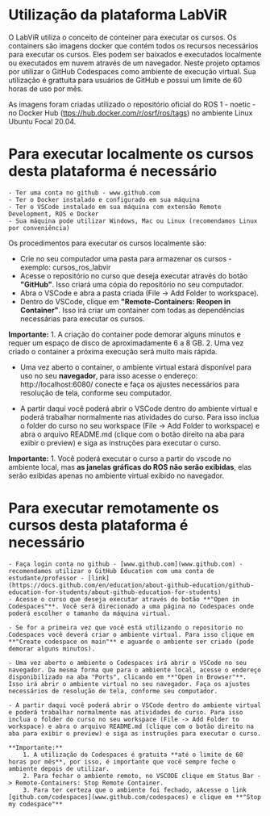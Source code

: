 # Utilização da plataforma LabViR

 O LabViR utiliza o conceito de conteiner para executar os cursos. Os containers são imagens docker que contém todos os recursos necessários para executar os cursos. Eles podem ser baixados e executados localmente ou executados em nuvem através de um navegador. Neste projeto optamos por utilizar o GitHub Codespaces como ambiente de execução virtual. Sua utilização é grattuita para usuários de GitHub e possui um limite de 60 horas de uso por mês.

 As imagens foram criadas utilizado o repositório oficial do ROS 1 - noetic - no Docker Hub ([ttps://hub.docker.com/r/osrf/ros/tags](https://hub.docker.com/r/osrf/ros/tags)) no ambiente Linux Ubuntu Focal 20.04. 

# Para executar **localmente** os cursos desta plataforma é necessário

    - Ter uma conta no github - www.github.com
    - Ter o Docker instalado e configurado em sua máquina
    - Ter o VSCode instalado em sua máquina com extensão Remote Development, ROS e Docker
    - Sua máquina pode utilizar Windows, Mac ou Linux (recomendamos Linux por conveniência)

Os procedimentos para executar os cursos localmente são:

- Crie no seu computador uma pasta para armazenar os cursos - exemplo: cursos_ros_labvir
- Acesse o repositório no curso que deseja executar através do botão **"GitHub"**. Isso criará uma cópia do repositório no seu computador.
- Abra o VSCode e abra a pasta criada (File -> Add Folder to workspace).
- Dentro do VSCode, clique em **"Remote-Containers: Reopen in Container"**. Isso irá criar um container com todas as dependências necessárias para executar os cursos. 

**Importante:** 
    1. A criação do container pode demorar alguns minutos e requer um espaço de disco de aproximadamente 6 a 8 GB.
    2. Uma vez criado o container a próxima execução será muito mais rápida.

- Uma vez aberto o container, o ambiente virtual estará disponível para uso no seu **navegador**, para isso acesse o endereço: http://localhost:6080/ conecte e faça os ajustes necessários para resolução de tela, conforme seu computador.

- A partir daqui você poderá abrir o VSCode dentro do ambiente virtual e poderá trabalhar normalmente nas atividades do curso. Para isso inclua o folder do curso no seu workspace (File -> Add Folder to workspace) e abra o arquivo README.md (clique com o botão direito na aba para exibir o preview) e siga as instruções para executar o curso.

**Importante:**
    1. Você poderá executar o curso a partir do vscode no ambiente local, mas **as janelas gráficas do ROS não serão exibidas**, elas serão exibidas apenas no ambiente virtual exibido no navegador.

# Para executar **remotamente** os cursos desta plataforma é necessário

    - Faça login conta no github - [www.github.com](www.github.com) - recomendamos utilizar o GitHub Education com uma conta de estudante/professor - [link](https://docs.github.com/en/education/about-github-education/github-education-for-students/about-github-education-for-students)
    - Acesse o curso que deseja executar através do botão **"Open in Codespaces"**. Você será direcionado a uma página no Codespaces onde poderá escolher o tamanho da máquina virtual.

    - Se for a primeira vez que você está utilizando o repositorio no Codespaces você deverá criar o ambiente virtual. Para isso clique em **"Create codespace on main"** e aguarde o ambiente ser criado (pode demorar alguns minutos).

    - Uma vez aberto o ambiente o Codespaces irá abrir o VSCode no seu navegador. Da mesma forma que para o ambiente local, acesse o endereço disponibilizado na aba "Ports", clicando em **"Open in Browser"**. Isso irá abrir o ambiente virtual no seu navegador. Faça os ajustes necessários de resolução de tela, conforme seu computador.

    - A partir daqui você poderá abrir o VSCode dentro do ambiente virtual e poderá trabalhar normalmente nas atividades do curso. Para isso inclua o folder do curso no seu workspace (File -> Add Folder to workspace) e abra o arquivo README.md (clique com o botão direito na aba para exibir o preview) e siga as instruções para executar o curso.

    **Importante:**
        1. A utilização do Codespaces é gratuita **até o limite de 60 horas por mês**, por isso, é importante que você sempre feche o ambiente depois de utilizar.
        2. Para fechar o ambiente remoto, no VSCODE clique em Status Bar -> Remote-Containers: Stop Remote Container. 
        3. Para ter certeza que o ambiente foi fechado, aAcesse o link [github.com/codespaces](www.github.com/codespaces) e clique em **"Stop my codespace"**





    
    
    







